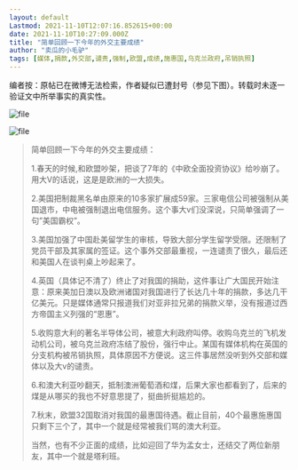 ```yaml
---
layout: default
Lastmod: 2021-11-10T12:07:16.852615+00:00
date: 2021-11-10T10:27:09.000Z
title: "简单回顾一下今年的外交主要成绩"
author: "卖瓜的小毛驴"
tags: [媒体,捐款,外交部,谴责,强制,欧盟,成绩,施惠国,乌克兰政府,吊销执照]
---
```


编者按：原帖已在微博无法检索，作者疑似已遭封号（参见下图）。转载时未逐一验证文中所举事实的真实性。

![file](https://images.weserv.nl/?url=https%3A//chinadigitaltimes.net/chinese/files/2021/11/image-1636539968011.png)

![file](https://images.weserv.nl/?url=https%3A//chinadigitaltimes.net/chinese/files/2021/11/image-1636539973834.png)

> 简单回顾一下今年的外交主要成绩：
> 
> 1.春天的时候,和欧盟吵架，把谈了7年的《中欧全面投资协议》给吵崩了。用大V的话说，这是是欧洲的一大损失。
> 
> 2.美国把制裁黑名单由原来的10多家扩展成59家。三家电信公司被强制从美国退市，中电被强制退出电信服务。这个事大v们没深说，只简单强调了一句”美国霸权”。
> 
> 3.美国加强了中国赴美留学生的审核，导致大部分学生留学受限。还限制了党员干部及其家属的签证。这个事外交部最重视，一连谴责了很久，最后还和美国人在谈判桌上吵起来了。
> 
> 4.英国（具体记不清了）终止了对我国的捐助，这件事让广大国民开始注意：原来美加日澳以及欧洲诸国对我国进行了长达几十年的捐款，多达几干亿美元。只是媒体通常只报道我们对亚非拉兄弟的捐款义举，没有报道过西方帝国主义列强的“恩惠”。
> 
> 5.收购意大利的著名半导体公司，被意大利政府叫停。收购乌克兰的飞机发动机公司，被乌克兰政府冻结了股份，强行中止。某国有媒体机构在英国的分支机构被吊销执照，具体原因不方便说。这三件事居然没听到外交部和媒体以及大v的谴责。
> 
> 6.和澳大利亚吵翻天，抵制澳洲葡萄酒和煤，后果大家也都看到了，后来的煤是从哪买的我也不好意思提了，挺曲折挺尴尬的。
> 
> 7.秋末，欧盟32国取消对我国的最惠国待遇。截止目前，40个最惠施惠国只剩下三个了，其中一个就是经常被我们骂的澳大利亚。
> 
> 当然，也有不少正面的成绩，比如迎回了华为孟女士，还结交了两位新朋友，其中一个就是塔利班。

